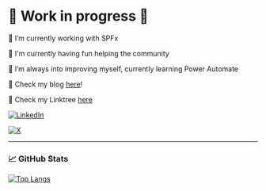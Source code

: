 # 🚧 Work in progress 🚧

🔭 I’m currently working with SPFx

🥳 I'm currently having fun helping the community

🌱 I’m always into improving myself, currently learning Power Automate

🧠 Check my blog [here](https://iamguidozam.blog/)!

🌴 Check my Linktree [here](https://linktr.ee/guidozam)

[![LinkedIn](https://img.shields.io/badge/Linked-in-0c66c3.svg)](https://www.linkedin.com/in/guidozam/)
<!--[![Bluesky](https://img.shields.io/badge/guidozam.bsky.social-87ceeb.svg)](https://bsky.app/profile/guidozam.bsky.social)-->
[![X](https://img.shields.io/badge/X-%40iamguidozam-222222.svg)](https://x.com/iamguidozam)

----------------------------

### 📈 GitHub Stats

[![Top Langs](https://github-readme-stats.vercel.app/api/top-langs/?username=GuidoZam&layout=compact&theme=radical)](https://github.com/anuraghazra/github-readme-stats)

<!--
[![Profile views](https://komarev.com/ghpvc/?username=GuidoZam&label=Profile%20Views&color=blue)](https://github.com/GuidoZam)
-->

<!--
[![Github](https://img.shields.io/github/followers/guidozam?label=Follow&style=social)](https://github.com/guidozam)

[![Visitors](https://api.visitorbadge.io/api/visitors?path=https%3A%2F%2Fgithub.com%2FGuidoZam%2FGuidoZam&label=VISITORS&labelColor=%23fe428e&countColor=%23a9fef7)](https://visitorbadge.io/status?path=https%3A%2F%2Fgithub.com%2FGuidoZam%2FGuidoZam)

[![Readme Card](https://github-readme-stats-one-bice.vercel.app/api?username=GuidoZam&theme=radical&hide=stars,issues)](https://github.com/anuraghazra/github-readme-stats)
&count_private=true

- 👯 I’m looking to collaborate on ...
- 🤔 I’m looking for help with ...
- 💬 Ask me about ...
- 📫 How to reach me: @GuidZam

## ☕️ Support Me
[![ko-fi](https://ko-fi.com/img/githubbutton_sm.svg)](https://ko-fi.com/D1D57IO36)

-->
